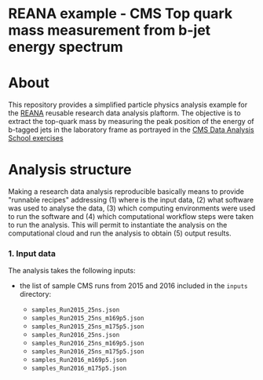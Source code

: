  REANA example - CMS Top quark mass measurement from b-jet energy spectrum
==========================================================================

About
=====

This repository provides a simplified particle physics analysis example for the
[REANA](http://reanahub.io/) reusable research data analysis plaftorm. The objective 
is to extract the top-quark mass by measuring the peak position of the energy of b-tagged 
jets in the laboratory frame as portrayed in the [CMS Data Analysis School exercises](https://twiki.cern.ch/twiki/bin/viewauth/CMS/CMSDASAtLPC2018)

Analysis structure
==================

Making a research data analysis reproducible basically means to provide
"runnable recipes" addressing (1) where is the input data, (2) what software was
used to analyse the data, (3) which computing environments were used to run the
software and (4) which computational workflow steps were taken to run the
analysis. This will permit to instantiate the analysis on the computational
cloud and run the analysis to obtain (5) output results.


### 1. Input data

The analysis takes the following inputs:

- the list of sample CMS runs from 2015 and 2016 included in the ``inputs`` directory:

  - ``samples_Run2015_25ns.json``
  - ``samples_Run2015_25ns_m169p5.json``
  - ``samples_Run2015_25ns_m175p5.json``
  - ``samples_Run2016_25ns.json``
  - ``samples_Run2016_25ns_m169p5.json``
  - ``samples_Run2016_25ns_m175p5.json``
  - ``samples_Run2016_m169p5.json``
  - ``samples_Run2016_m175p5.json``


